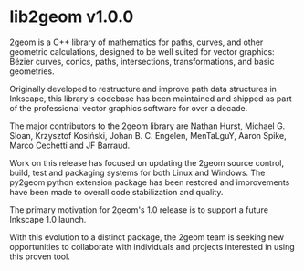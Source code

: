 lib2geom v1.0.0
===============

2geom is a C++ library of mathematics for paths, curves, and other
geometric calculations, designed to be well suited for vector graphics:
Bézier curves, conics, paths, intersections, transformations, and basic
geometries.

Originally developed to restructure and improve path data structures in
Inkscape, this library's codebase has been maintained and shipped as
part of the professional vector graphics software for over a decade.

The major contributors to the 2geom library are Nathan Hurst, Michael
G. Sloan, Krzysztof Kosiński, Johan B. C. Engelen, MenTaLguY, Aaron
Spike, Marco Cechetti and JF Barraud.

Work on this release has focused on updating the 2geom source control,
build, test and packaging systems for both Linux and Windows. The py2geom
python extension package has been restored and improvements have been
made to overall code stabilization and quality.

The primary motivation for 2geom's 1.0 release is to support a future
Inkscape 1.0 launch.

With this evolution to a distinct package, the 2geom team is seeking
new opportunities to collaborate with individuals and projects
interested in using this proven tool.

